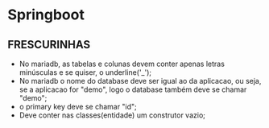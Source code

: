 # Springboot
## FRESCURINHAS
- No mariadb, as tabelas e colunas devem conter apenas letras minúsculas e se quiser, o underline('_');
- No mariadb o nome do database deve ser igual ao da aplicacao, ou seja, se a aplicacao for "demo", logo o database também deve se chamar "demo";
- o primary key deve se chamar "id";
- Deve conter nas classes(entidade) um construtor vazio;

